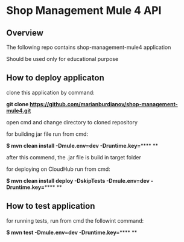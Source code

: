 # Shop Management Mule 4 API

## Overview

The following repo contains shop-management-mule4 application

Should be used only for educational purpose

## How to deploy applicaton

clone this application by command:

**git clone https://github.com/marianburdianov/shop-management-mule4.git**

open cmd and change directory to cloned repository

for building jar file run from cmd:

**$ mvn clean install -Dmule.env=dev -Druntime.key=****** **

after this commend, the .jar file is build in target folder

for deploying on CloudHub run from cmd:

**$ mvn clean install deploy -DskipTests -Dmule.env=dev -Druntime.key=******  **

## How to test application

for running tests, run from cmd the followint command:

**$ mvn test -Dmule.env=dev -Druntime.key=******  **
 